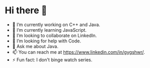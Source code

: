 
# Hi there 👋


- 🔭 I’m currently working on C++ and Java. 
- 🌱 I’m currently learning JavaScript.    
- 👯 I’m looking to collaborate on LinkedIn. 
- 🤔 I’m looking for help with Code. 
- 💬 Ask me about Java. 
- 📫 You can reach me at https://www.linkedin.com/in/gygshwr/. 
- ⚡ Fun fact: I don't binge watch series. 

